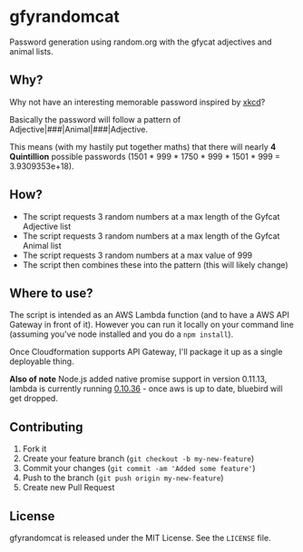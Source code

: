 # gfyrandomcat
Password generation using random.org with the gfycat adjectives and animal lists.

## Why?
Why not have an interesting memorable password inspired by [xkcd](https://xkcd.com/936/)?

Basically the password will follow a pattern of Adjective|###|Animal|###|Adjective.

This means (with my hastily put together maths) that there will nearly **4 Quintillion** possible passwords (1501 \* 999 \* 1750 \* 999 \* 1501 \* 999 = 3.9309353e+18).

## How?
 * The script requests 3 random numbers at a max length of the Gyfcat Adjective list
 * The script requests 3 random numbers at a max length of the Gyfcat Animal list
 * The script requests 3 random numbers at a max value of 999
 * The script then combines these into the pattern (this will likely change)

## Where to use?
The script is intended as an AWS Lambda function (and to have a AWS API Gateway in front of it). However you can run it locally on your command line (assuming you've node installed and you do a ``npm install``).

Once Cloudformation supports API Gateway, I'll package it up as a single deployable thing.

**Also of note**
Node.js added native promise support in version 0.11.13, lambda is currently running [0.10.36](http://docs.aws.amazon.com/lambda/latest/dg/current-supported-versions.html) - once aws is up to date, bluebird will get dropped.

## Contributing

1. Fork it
2. Create your feature branch (`git checkout -b my-new-feature`)
3. Commit your changes (`git commit -am 'Added some feature'`)
4. Push to the branch (`git push origin my-new-feature`)
5. Create new Pull Request


## License
gfyrandomcat is released under the MIT License. See the `LICENSE` file.
